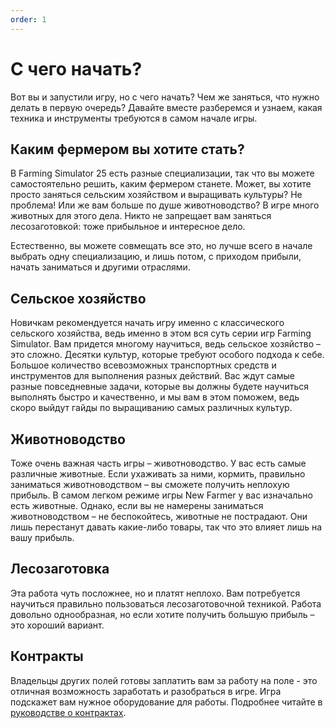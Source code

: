 ```yaml
---
order: 1
---
```


# С чего начать?

Вот вы и запустили игру, но с чего начать? Чем же заняться, что нужно делать в первую очередь? Давайте вместе разберемся и узнаем, какая техника и инструменты требуются в самом начале игры. 

## Каким фермером вы хотите стать?

В Farming Simulator 25 есть разные специализации, так что вы можете самостоятельно решить, каким фермером станете. Может, вы хотите просто заняться сельским хозяйством и выращивать культуры? Не проблема! Или же вам больше по душе животноводство? В игре много животных для этого дела. Никто не запрещает вам заняться лесозаготовкой: тоже прибыльное и интересное дело. 

Естественно, вы можете совмещать все это, но лучше всего в начале выбрать одну специализацию, и лишь потом, с приходом прибыли, начать заниматься и другими отраслями. 

## Сельское хозяйство  

Новичкам рекомендуется начать игру именно с классического сельского хозяйства, ведь именно в этом вся суть серии игр Farming Simulator. Вам придется многому научиться, ведь сельское хозяйство – это сложно. Десятки культур, которые требуют особого подхода к себе. Большое количество всевозможных транспортных средств и инструментов для выполнения разных действий. Вас ждут самые разные повседневные задачи, которые вы должны будете научиться выполнять быстро и качественно, и мы вам в этом поможем, ведь скоро выйдут гайды по выращиванию самых различных культур.

## Животноводство

Тоже очень важная часть игры – животноводство. У вас есть самые различные животные. Если ухаживать за ними, кормить, правильно заниматься животноводством – вы сможете получить неплохую прибыль. В самом легком режиме игры New Farmer у вас изначально есть животные. Однако, если вы не намерены заниматься животноводством – не беспокойтесь, животные не пострадают. Они лишь перестанут давать какие-либо товары, так что это влияет лишь на вашу прибыль.

## Лесозаготовка

Эта работа чуть посложнее, но и платят неплохо. Вам потребуется научиться правильно пользоваться лесозаготовочной техникой. Работа довольно однообразная, но если хотите получить большую прибыль – это хороший вариант.

## Контракты
Владельцы других полей готовы заплатить вам за работу на поле - это отличная возможность заработать и разобраться в игре. Игра подскажет вам нужное оборудование для работы.
Подробнее читайте в [руководстве о контрактах](/basics/contracts).